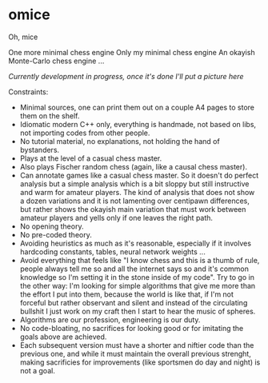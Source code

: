 # omice
Oh, mice

One more minimal chess engine
Only my minimal chess engine
An okayish Monte-Carlo chess engine
...

*Currently development in progress, once it's done I'll put a picture here*

Constraints:
 - Minimal sources, one can print them out on a couple A4 pages to store them
   on the shelf.
 - Idiomatic modern C++ only, everything is handmade, not based on libs, not
   importing codes from other people.
 - No tutorial material, no explanations, not holding the hand of bystanders.
 - Plays at the level of a casual chess master.
 - Also plays Fischer random chess (again, like a causal chess master).
 - Can annotate games like a casual chess master. So it doesn't do perfect
   analysis but a simple analysis which is a bit sloppy but still instructive
   and warm for amateur players. The kind of analysis that does not show a
   dozen variations and it is not lamenting over centipawn differences, but
   rather shows the okayish main variation that must work between amateur
   players and yells only if one leaves the right path.
 - No opening theory.
 - No pre-coded theory.
 - Avoiding heuristics as much as it's reasonable, especially if it involves
   hardcoding constants, tables, neural network weights ...
 - Avoid everything that feels like "I know chess and this is a thumb of rule,
   people always tell me so and all the internet says so and it's common 
   knowledge so I'm setting it in the stone inside of my code". Try to go in
   the other way: I'm looking for simple algorithms that give me more than the
   effort I put into them, because the world is like that, if I'm not forceful
   but rather observant and silent and instead of the circulating bullshit I 
   just work on my craft then I start to hear the music of spheres.
 - Algorithms are our profession, engineering is our duty.
 - No code-bloating, no sacrifices for looking good or for imitating the goals
   above are achieved.
 - Each subsequent version must have a shorter and niftier code than the
   previous one, and while it must maintain the overall previous strenght,
   making sacrificies for improvements (like sportsmen do day and night) is
   not a goal. 
